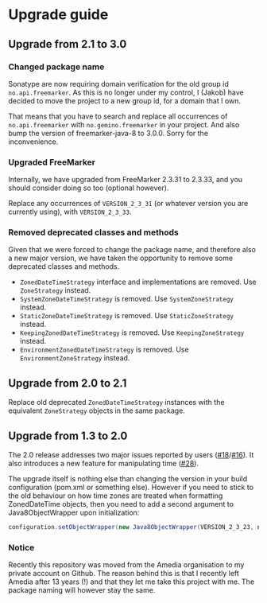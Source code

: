 # Upgrade guide

## Upgrade from 2.1 to 3.0

### Changed package name
Sonatype are now requiring domain verification for the old group id `no.api.freemarker`. 
As this is no longer under my control, I (Jakob) have decided to move the project to a new group id, for a domain that I own.

That means that you have to search and replace all occurrences of `no.api.freemarker` with `no.gemino.freemarker` in your project.
And also bump the version of freemarker-java-8 to 3.0.0. Sorry for the inconvenience.

### Upgraded FreeMarker

Internally, we have upgraded from FreeMarker 2.3.31 to 2.3.33, and you should consider doing so too (optional however).

Replace any occurrences of `VERSION_2_3_31` (or whatever version you are currently using), with `VERSION_2_3_33`. 

### Removed deprecated classes and methods

Given that we were forced to change the package name, and therefore also a new major version, we have taken the opportunity to remove some deprecated classes and methods.

* `ZonedDateTimeStrategy` interface and implementations are removed. Use `ZoneStrategy` instead.
* `SystemZoneDateTimeStrategy` is removed. Use `SystemZoneStrategy` instead.
* `StaticZoneDateTimeStrategy` is removed. Use `StaticZoneStrategy` instead.
* `KeepingZonedDateTimeStrategy` is removed. Use `KeepingZoneStrategy` instead.
* `EnvironmentZonedDateTimeStrategy` is removed. Use `EnvironmentZoneStrategy` instead.

## Upgrade from 2.0 to 2.1

Replace old deprecated `ZonedDateTimeStrategy` instances with the equivalent `ZoneStrategy` objects in the same package.

## Upgrade from 1.3 to 2.0

The 2.0 release addresses two major issues reported by users ([#18](https://github.com/lazee/freemarker-java-8/issues/18)/[#16](https://github.com/lazee/freemarker-java-8/issues/16)). It also introduces a new feature for manipulating time ([\#28](https://github.com/lazee/freemarker-java-8/pull/28)).  

The upgrade itself is nothing else than changing the version in your build configuration (pom.xml or something else). However if you need to stick to the old behaviour on how time zones are treated when formatting ZonedDateTime objects, then you need to add a second argument to Java8ObjectWrapper upon initialization:

```java
configuration.setObjectWrapper(new Java8ObjectWrapper(VERSION_2_3_23, new EnvironmentTimeStrategy());
```

### Notice

Recently this repository was moved from the Amedia organisation to my
private account on Github. The reason behind this is that I recently
left Amedia after 13 years (!) and that they let me take this project
with me. The package naming will however stay the same.
